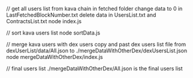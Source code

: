 // get all users list from kava chain
    in fetched folder
        change data to 0 in LastFetchedBlockNumber.txt
        delete data in UsersList.txt and ContractsList.txt
    node index.js

// sort kava users list
    node sortData.js

// merge kava users with dex users
    copy and past dex users list file from dexUserList/data/All.json to ./mergeDataWithOtherDex/dexUsersList.json
    node mergeDataWithOtherDex/index.js

// final users list
    ./mergeDataWithOtherDex/All.json is the final users list
